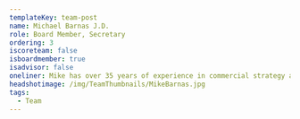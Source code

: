 ```yaml
---
templateKey: team-post
name: Michael Barnas J.D.
role: Board Member, Secretary
ordering: 3
iscoreteam: false
isboardmember: true
isadvisor: false
oneliner: Mike has over 35 years of experience in commercial strategy and served as Senior Counsel to G.E. Renewables
headshotimage: /img/TeamThumbnails/MikeBarnas.jpg
tags:
  - Team
---
```

